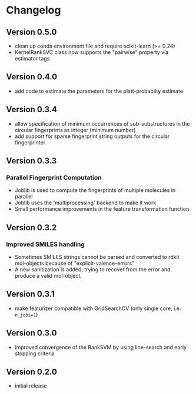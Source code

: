 # Changelog

## Version 0.5.0

- clean up conda environment file and require scikit-learn (>= 0.24)
- KernelRankSVC class now supports the "pairwise" property via estimator tags

## Version 0.4.0

- add code to estimate the parameters for the platt-probabilty estimate

## Version 0.3.4
- allow specification of minimum occurrences of sub-substructures in the circular fingerprints as integer (minimum 
  number)
- add support for sparse fingerprint string outputs for the circular fingerprinter  

## Version 0.3.3

### Parallel Fingerprint Computation
- Joblib is used to compute the fingerprints of multiple molecules in parallel 
- Joblib uses the 'multiprocessing' backend to make it work
- Small performance improvements in the feature transformation function

## Version 0.3.2

### Improved SMILES handling
- Sometimes SMILES strings cannot be parsed and converted to rdkit mol-objects because of "explicit-valence-errors"
- A new sanitization is added, trying to recover from the error and produce a valid mol-object.

## Version 0.3.1
- make featurizer compatible with GridSearchCV (only single core, i.e. ```n_jobs=1```)

## Version 0.3.0

- improved convergence of the RankSVM by using line-search and early stopping criteria

## Version 0.2.0

- initial release